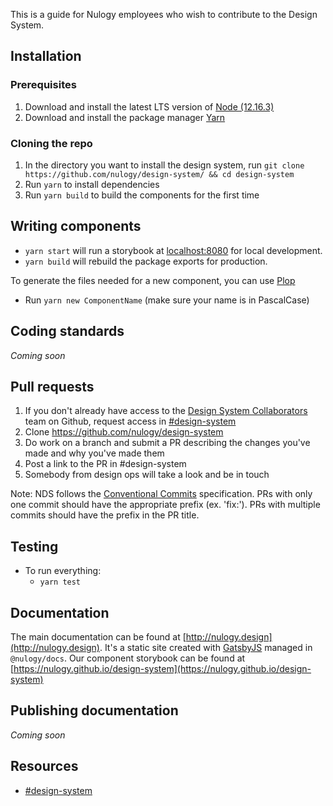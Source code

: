 This is a guide for Nulogy employees who wish to contribute to the Design System.

## Installation

### Prerequisites

1. Download and install the latest LTS version of [Node (12.16.3)](https://nodejs.org/en/)
2. Download and install the package manager [Yarn](https://yarnpkg.com/en/docs/install#mac-stable)

### Cloning the repo

1. In the directory you want to install the design system, run `git clone https://github.com/nulogy/design-system/ && cd design-system`
2. Run `yarn` to install dependencies
3. Run `yarn build` to build the components for the first time

## Writing components

- `yarn start` will run a storybook at [localhost:8080](localhost:8080) for local development.
- `yarn build` will rebuild the package exports for production.

To generate the files needed for a new component, you can use [Plop](https://plopjs.com/)

- Run `yarn new ComponentName` (make sure your name is in PascalCase)

## Coding standards

_Coming soon_

## Pull requests

1. If you don't already have access to the [Design System Collaborators](https://github.com/orgs/nulogy/teams/design-system-collaborators/members) team on Github, request access in [#design-system](https://slack.com/app_redirect?channel=design-system)
2. Clone https://github.com/nulogy/design-system
3. Do work on a branch and submit a PR describing the changes you've made and why you've made them
4. Post a link to the PR in #design-system
5. Somebody from design ops will take a look and be in touch

Note: NDS follows the [Conventional Commits](https://www.conventionalcommits.org) specification. PRs with only one commit should have the appropriate prefix (ex. 'fix:'). PRs with multiple commits should have the prefix in the PR title.

## Testing

- To run everything:
  - `yarn test`

## Documentation

The main documentation can be found at [http://nulogy.design](http://nulogy.design). It's a static site created with [GatsbyJS](https://gatsbyjs.org) managed in `@nulogy/docs`.
Our component storybook can be found at [https://nulogy.github.io/design-system](https://nulogy.github.io/design-system)

## Publishing documentation

_Coming soon_

## Resources

- [#design-system](slack://channel?team=T024N2KKA&id=CBAFQ4X7X)
